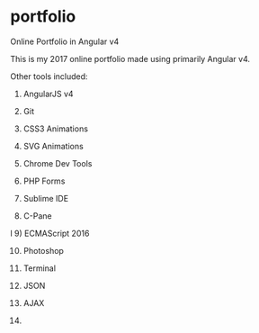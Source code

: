 # portfolio

Online Portfolio in Angular v4

This is my 2017 online portfolio made using primarily Angular v4.

Other tools included:



1) AngularJS v4


2) Git


3) CSS3 Animations


4) SVG Animations


5) Chrome Dev Tools
6) PHP Forms


7) Sublime IDE


8) C-Pane

l
9) ECMAScript 2016


10) Photoshop


11) Terminal


13) JSON

14) AJAX

15)